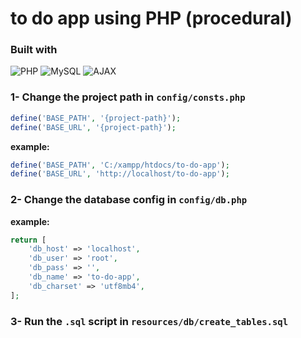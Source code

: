 # to do app using PHP (procedural)

### Built with
![PHP](https://img.shields.io/badge/PHP-procedural-blue)
![MySQL](https://img.shields.io/badge/MySQL-dbms-orange)
![AJAX](https://img.shields.io/badge/AJAX-dynamic-green)

### 1- Change the project path in `config/consts.php`
```php
define('BASE_PATH', '{project-path}');
define('BASE_URL', '{project-path}');
```
**example:**
```php
define('BASE_PATH', 'C:/xampp/htdocs/to-do-app');
define('BASE_URL', 'http://localhost/to-do-app');
```

### 2- Change the database config in `config/db.php`
**example:**
```php
return [
    'db_host' => 'localhost',
    'db_user' => 'root',
    'db_pass' => '',
    'db_name' => 'to-do-app',
    'db_charset' => 'utf8mb4',
];
```

### 3- Run the `.sql` script in `resources/db/create_tables.sql`
